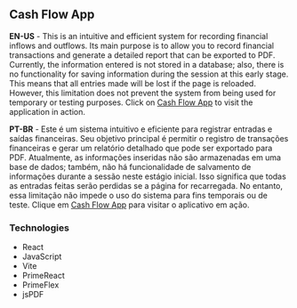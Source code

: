 ## Cash Flow App

**EN-US** -
This is an intuitive and efficient system for recording financial inflows and outflows. Its main purpose is to allow you to record financial transactions and generate a detailed report that can be exported to PDF. Currently, the information entered is not stored in a database; also, there is no functionality for saving information during the session at this early stage. This means that all entries made will be lost if the page is reloaded. However, this limitation does not prevent the system from being used for temporary or testing purposes. Click on [Cash Flow App](https://cash-flow-app-eight.vercel.app/new) to visit the application in action.

**PT-BR** -
Este é um sistema intuitivo e eficiente para registrar entradas e saídas financeiras. Seu objetivo principal é permitir o registro de transações financeiras e gerar um relatório detalhado que pode ser exportado para PDF. Atualmente, as informações inseridas não são armazenadas em uma base de dados; também, não há funcionalidade de salvamento de informações durante a sessão neste estágio inicial. Isso significa que todas as entradas feitas serão perdidas se a página for recarregada. No entanto, essa limitação não impede o uso do sistema para fins temporais ou de teste. Clique em [Cash Flow App](https://cash-flow-app-eight.vercel.app/new) para visitar o aplicativo em ação.

### Technologies
- React
- JavaScript
- Vite
- PrimeReact
- PrimeFlex
- jsPDF
